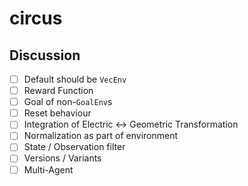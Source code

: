 # circus

## Discussion

- [ ] Default should be `VecEnv`
- [ ] Reward Function
- [ ] Goal of non-`GoalEnv`s
- [ ] Reset behaviour
- [ ] Integration of Electric <-> Geometric Transformation
- [ ] Normalization as part of environment
- [ ] State / Observation filter
- [ ] Versions / Variants
- [ ] Multi-Agent
